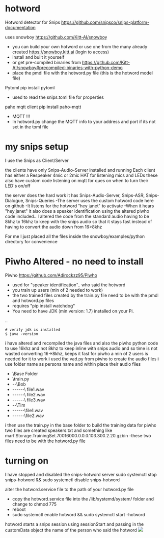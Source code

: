 # hotword

Hotword detector for Snips
https://github.com/snipsco/snips-platform-documentation

uses snowboy https://github.com/Kitt-AI/snowboy 
- you can build your own hotword or use one from the many already created https://snowboy.kitt.ai (login to access)
- install and built it yourself
- or get pre-compiled binaries from https://github.com/Kitt-AI/snowboy#precompiled-binaries-with-python-demo
- place the pmdl file with the hotword.py file (this is the hotword model file)

Pytoml pip install pytoml
- used to read the snips.toml file for properties

paho mqtt client pip install paho-mqtt
- MQTT !!!
- In hotword.py change the MQTT info to your address and port if its not set in the toml file


# my snips setup
I use the Snips as Client/Server 

the clients have only Snips-Audio-Server installed and running Each client has either a Respeaker 4mic or 2mic HAT for listening mics and LEDs these also have custom code listening on mqtt for ques on when to turn their LED's on/off

the server does the hard work it has Snips-Audio-Server, Snips-ASR, Snips-Dialogue, Snips-Queries -The server uses the custom hotword code here on github -It listens for the hotword "hey janet" to activate -When it hears "hey janet" it also does a speaker identification using the altered piwho code included.. I altered the code from the standard audio having to be 8khz to 16khz to keep with the snips audio so that it stays fast instead of having to convert the audio down from 16>8khz

For me I just placed all the files inside the snowboy/examples/python directory for convenience 

# Piwho Altered - no need to install

Piwho https://github.com/Adirockzz95/Piwho
- used for "speaker identification".. who said the hotword
- you train up users (min of 2 needed to work)
- the two trained files created by the train.py file need to be with the pmdl and hotword.py files
- requires "pip install watchdog"
- You need to have JDK (min version: 1.7) installed on your Pi.

..

    # verify jdk is installed
    $ java -version


i have altered and recompiled the java files and also the piwho python code to use 16khz and not 8khz to keep inline with snips audio and so time is not wasted converting 16->8khz, keeps it fast
for piwho a min of 2 users is needed for it to work
i used the vad.py from piwho to create the audio files
i use folder name as persons name and within place their audio files

- \Base Folder
- \train.py
- --\Bob
- ------\ file1.wav 
- ------\ file2.wav 
- ------\ file3.wav
- --\Tim 
- ------\file1.wav 
- ------\file2.wav

i then use the train.py in the base folder to build the training data for piwho
two files are created speakers.txt and something like marf.Storage.TrainingSet.70016000.0.0.0.103.300.2.20.gzbin -these two files need to be with the hotword.py file


# turning on
I have stopped and disabled the snips-hotword server
sudo systemctl stop snips-hotword && sudo systemctl disable snips-hotword

alter the hotword.service file to the path of your hotword.py file
- copy the hotword.service file into the /lib/systemd/system/ folder and change to chmod 775
- reboot
- sudo systemctl enable hotword && sudo systemctl start -hotword

hotword starts a snips session using sessionStart and passing in the customData object the name of the person who said the hotword
![](https://github.com/oziee/hotword/blob/master/images/mqtt.jpg?raw=true)
